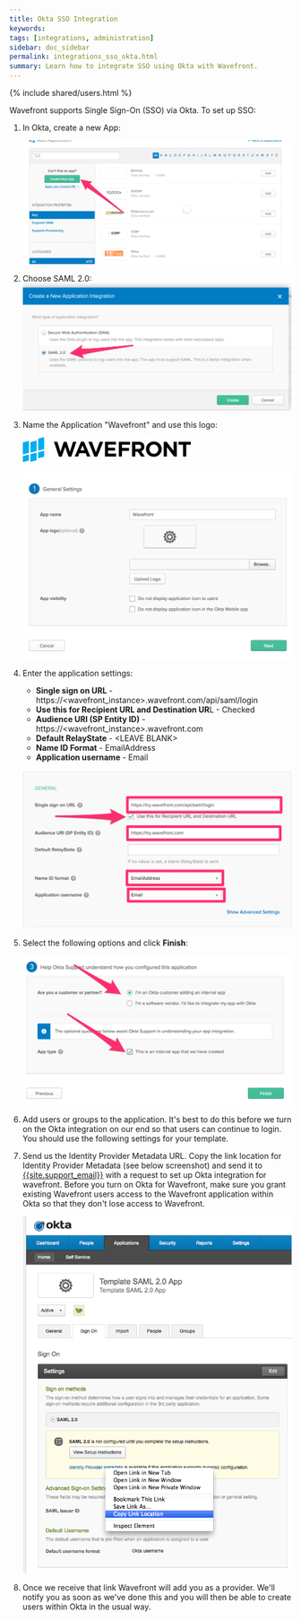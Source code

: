 ```yaml
---
title: Okta SSO Integration
keywords:
tags: [integrations, administration]
sidebar: doc_sidebar
permalink: integrations_sso_okta.html
summary: Learn how to integrate SSO using Okta with Wavefront.
---
```


{% include shared/users.html %}

Wavefront supports Single Sign-On (SSO) via Okta. To set up SSO:
 
1. In Okta, create a new App:
 
    ![1_okta_create_new_app](images/okta_create_new_app.png)
 
2. Choose SAML 2.0:
    ![2_okta_choose_saml](images/okta_choose_saml.png)
 
3. Name the Application "Wavefront" and use this logo:

    ![wavefront_logo_okta](images/wavefront_logo_okta.png)
   
    ![3_okta_general_settings](images/okta_general_settings.png)
 
4. Enter the application settings:

    - **Single sign on URL** - https://\<wavefront_instance\>.wavefront.com/api/saml/login
    - **Use this for Recipient URL and Destination UR**L - Checked
    - **Audience URI (SP Entity ID)** - https://\<wavefront_instance\>.wavefront.com
    - **Default RelayState** - \<LEAVE BLANK\>
    - **Name ID Format** - EmailAddress
    - **Application username** - Email
     
    ![4_okta_settings](images/okta_settings.png)
 
5. Select the following options and click **Finish**:

    ![5_okta_Final](images/okta_final.png)
6. Add users or groups to the application. It's best to do this before we turn on the Okta integration on our end so that users can continue to login. You should use the following settings for your template.
 
7. Send us the Identity Provider Metadata URL. Copy the link location for Identity Provider Metadata (see below screenshot) and send it to [{{site.support_email}}](mailto:{{site.support_email}}) with a request to set up Okta integration for wavefront. Before you turn on Okta for Wavefront, make sure you grant existing Wavefront users access to the Wavefront application within Okta so that they don't lose access to Wavefront.

    ![okta_metadata_url](images/okta_metadata_url.png)

9. Once we receive that link Wavefront will add you as a provider. We'll notify you as soon as we've done this and you will then be able to create users within Okta in the usual way.


